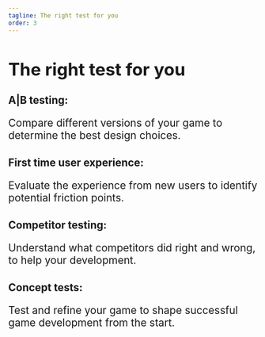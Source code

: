 ```yaml
---
tagline: The right test for you
order: 3
---
```


<h1 style="font-size: 2.5em;">The right test for you</h1>

<div class="section" style="margin-bottom: 30px;">
    <h2 style="font-size: 1.5em; margin-bottom: 5px;"><strong>A|B testing:</strong></h2>
    <p style="font-size: 1.5em" > Compare different versions of your game to determine the best design choices.</p>
</div>

<div class="section" style="margin-bottom: 30px;">
    <h2 style="font-size: 1.5em; margin-bottom: 5px;"><strong>First time user experience:</strong></h2>
    <p style="font-size: 1.5em" >Evaluate the experience from new users to identify potential friction points.</p>
</div>

<div class="section" style="margin-bottom: 30px;">
    <h2 style="font-size: 1.5em; margin-bottom: 5px;"><strong>Competitor testing:</strong></h2>
    <p style="font-size: 1.5em" >Understand what competitors did right and wrong, to help your development.</p>
</div>

<div class="section" style="margin-bottom: 30px;">
    <h2 style="font-size: 1.5em; margin-bottom: 5px;"><strong>Concept tests:</strong></h2>
    <p style="font-size: 1.5em" >Test and refine your game to shape successful game development from the start.</p>
</div>
